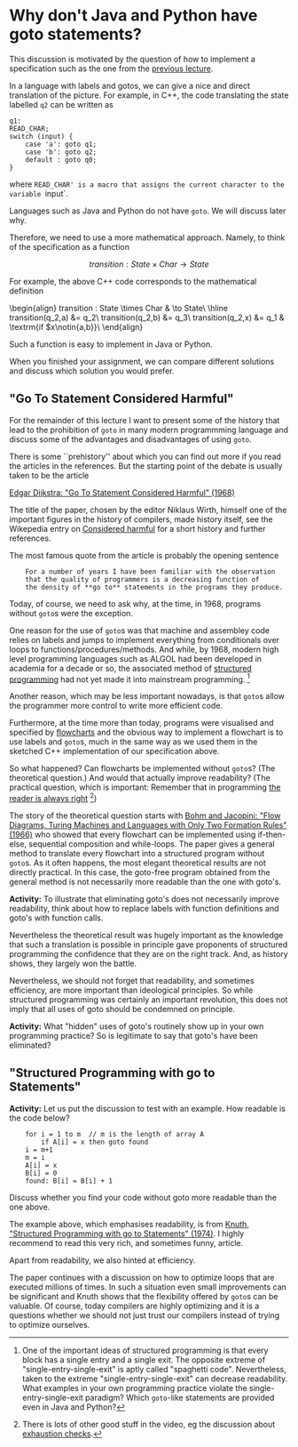 # Why don't Java and Python have goto statements?

This discussion is motivated by the question of how to implement a specification such as the one from the [previous lecture](https://github.com/alexhkurz/compiler-construction/blob/master/abc.pdf).

In a language with labels and gotos, we can give a nice and direct translation of the picture. For example, in C++, the code translating the state labelled `q2` can be written as

    q1:
    READ_CHAR;
    switch (input) {
        case 'a': goto q1;
        case 'b': goto q2;
        default : goto q0;
    }

where `READ_CHAR' is a macro that assigns the current character to the variable `input`. 

Languages such as Java and Python do not have `goto`. We will discuss later why.

Therefore, we need to use a more mathematical approach. Namely, to think of the specification as a function

$$transition : State \times Char \to State$$

For example, the above C++ code corresponds to the mathematical definition

\begin{align}
transition : State \times Char  & \to State\\ \hline
transition(q_2,a) &= q_2\\
transition(q_2,b) &= q_3\\
transition(q_2,x) &= q_1 & \textrm{if $x\notin\{a,b\}}\\
\end{align}

Such a function is easy to implement in Java or Python.

When you finished your assignment, we can compare different solutions and discuss which solution you would prefer.

## "Go To Statement Considered Harmful"

For the remainder of this lecture I want to present some of the history that lead to the prohibition of `goto` in many modern programmming language and discuss some of the advantages and disadvantages of using `goto`.

There is some ``prehistory'' about which you can find out more if you read the articles in the references. But the starting point of the debate is usually taken to be the article

[Edgar Dijkstra: "Go To Statement Considered Harmful" (1968)](https://homepages.cwi.nl/~storm/teaching/reader/Dijkstra68.pdf)

The title of the paper, chosen by the editor Niklaus Wirth, himself one of the important figures in the history of compilers, made history itself, see the Wikepedia entry on [Considered harmful](https://en.wikipedia.org/wiki/Considered_harmful) for a short history and further references.

The most famous quote from the article is probably the opening sentence

        For a number of years I have been familiar with the observation 
        that the quality of programmers is a decreasing function of 
        the density of **go to** statements in the programs they produce.

Today, of course, we need to ask why, at the time, in 1968, programs without `goto`s were the exception.

One reason for the use of `goto`s was that machine and assembley code relies on labels and jumps to implement everything from conditionals over loops to functions/procedures/methods. And while, by 1968, modern high level programming languages such as ALGOL had been developed in academia for a decade or so, the associated method of [structured programming](https://en.wikipedia.org/wiki/Structured_programming) had not yet made it into mainstream programming. [^structuredprogramming]

Another reason, which may be less important nowadays, is that `goto`s allow the programmer more control to write more efficient code.

Furthermore, at the time more than today, programs were visualised and specified by [flowcharts](https://en.wikipedia.org/wiki/Flowchart) and the obvious way to implement a flowchart is to use labels and `goto`s, much in the same way as we used them in the sketched C++ implementation of our specification above.

So what happened? Can flowcharts be implemented without `goto`s? (The theoretical question.) And would that actually improve readability? (The practical question, which is important: Remember that in programming [the reader is always right](https://vimeo.com/14313378#t=10m03s) [^yaronminsky])

The story of the theoretical question starts with  [Bohm and Jacopini: "Flow Diagrams, Turing Machines and Languages with Only Two Formation Rules" (1966)](http://www.cs.unibo.it/~martini/PP/bohm-jac.pdf) who showed that every flowchart can be implemented using if-then-else, sequential composition and while-loops. The paper gives a general method to translate every flowchart into a structured program without `goto`s. As it often happens, the most elegant theoretical results are not directly practical. In this case, the goto-free program obtained from the general method is not necessarily more readable than the one with goto's. 

**Activity:** To illustrate that eliminating goto's does not necessarily improve readability, think about how to replace labels with function definitions and goto's with function calls.

Nevertheless the theoretical result was hugely important as the knowledge that such a translation is possible in principle gave proponents of structured programming the confidence that they are on the right track. And, as history shows, they largely won the battle.

Nevertheless, we should not forget that readability, and sometimes efficiency, are more important than ideological principles. So while structured programming was certainly an important revolution, this does not imply that all uses of goto should be condemned on principle.

**Activity:** What "hidden" uses of goto's routinely show up in your own programming practice? So is legitimate to say that goto's have been eliminated?

## "Structured Programming with go to Statements"

**Activity:** Let us put the discussion to test with an example. How readable is the code below?

        for i = 1 to m  // m is the length of array A
            if A[i] = x then goto found
        i = m+1
        m = i
        A[i] = x
        B[i] = 0
        found: B[i] = B[i] + 1

Discuss whether you find your code without goto more readable than the one above.

 The example above, which emphasises readability, is from [Knuth, "Structured Programming with go to Statements" (1974)](https://pic.plover.com/knuth-GOTO.pdf). I highly recommend to read this very rich, and sometimes funny, article.

Apart from readability, we also hinted at efficiency.

The paper continues with a discussion on how to optimize loops that are executed millions of times. In such a situation even small improvements can be significant and Knuth shows that the flexibility offered by `goto`s can be valuable. Of course, today compilers are highly optimizing and it is a questions whether we should not just trust our compilers instead of trying to optimize ourselves.

[^structuredprogramming]: One of the important ideas of structured programming is that every block has a single entry and a single exit. The opposite extreme of "single-entry-single-exit" is aptly called "spaghetti code". Nevertheless, taken to the extreme "single-entry-single-exit" can decrease readability. What examples in your own programming practice violate the  single-entry-single-exit paradigm? Which `goto`-like statements are provided even in Java and Python?

[^yaronminsky]: There is lots of other good stuff in the video, eg the discussion about [exhaustion checks](https://vimeo.com/14313378#t=31m51s).

